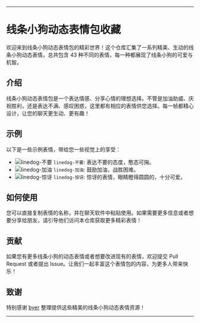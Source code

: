 ---

# 线条小狗动态表情包收藏

欢迎来到线条小狗动态表情包的精彩世界！这个仓库汇集了一系列精美、生动的线条小狗动态表情，总共包含 43 种不同的表情，每一种都展现了线条小狗的可爱与机智。

## 介绍

线条小狗动态表情包是一个表达情感、分享心情的理想选择。不管是加油助威、庆祝胜利，还是表达不满、感叹困惑，这里都有相应的表情供您选择。每一帧都精心设计，让您的聊天更生动、更有趣！

## 示例

以下是一些示例表情，带给您一些视觉上的享受：

- ![linedog-不要](https://cdn.jsdelivr.net/gh/willow-god/owo-linedog/linedog-不要.gif) `linedog-不要`: 表达不要的态度，憨态可掬。
- ![linedog-加油](https://cdn.jsdelivr.net/gh/willow-god/owo-linedog/linedog-加油.gif) `linedog-加油`: 鼓励加油，战胜困难。
- ![linedog-惊讶](https://cdn.jsdelivr.net/gh/willow-god/owo-linedog/linedog-惊讶.gif) `linedog-惊讶`: 惊讶的表情，眼睛瞪得圆圆的，十分可爱。

## 如何使用

您可以直接复制表情的名称，并在聊天软件中粘贴使用。如果需要更多信息或者想要分享给朋友，请引导他们访问本仓库获取更多精彩表情！

## 贡献

如果您有更多线条小狗的动态表情或者想要改进现有的表情，欢迎提交 Pull Request 或者提出 Issue。让我们一起丰富这个表情包的内容，为更多人带来快乐！

## 致谢

特别感谢 [byer](https://byer.top) 整理提供这些精美的线条小狗动态表情资源！

---